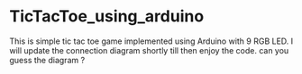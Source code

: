 # TicTacToe_using_arduino
This is simple tic tac toe game implemented using Arduino with 9 RGB LED. I will update the connection diagram shortly till then enjoy the code. can you guess the diagram ? 
